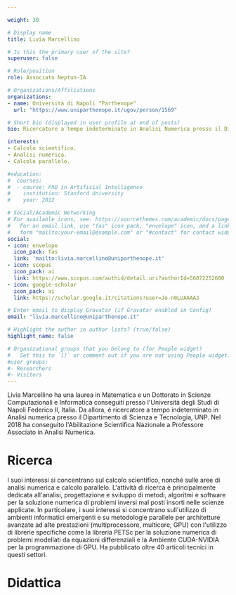 ```yaml
---

weight: 30

# Display name
title: Livia Marcellino

# Is this the primary user of the site?
superuser: false

# Role/position
role: Associato Neptun-IA

# Organizations/Affiliations
organizations:
- name: Università di Napoli "Parthenope"
  url: "https://www.uniparthenope.it/ugov/person/1569"

# Short bio (displayed in user profile at end of posts)
bio: Ricercatore a tempo indeterminato in Analisi Numerica presso il Dipartimento di Scienze e Tencologie dell'Università degli Studi di Napoli "Parthenope".

interests:
- Calcolo scientifico.
- Analisi numerica.
- Calcolo parallelo.

#education:
#  courses:
#  - course: PhD in Artificial Intelligence
#    institution: Stanford University
#    year: 2012

# Social/Academic Networking
# For available icons, see: https://sourcethemes.com/academic/docs/page-builder/#icons
#   For an email link, use "fas" icon pack, "envelope" icon, and a link in the
#   form "mailto:your-email@example.com" or "#contact" for contact widget.
social:
- icon: envelope
  icon_pack: fas
  link: 'mailto:livia.marcellino@uniparthenope.it'
- icon: scopus
  icon_pack: ai
  link: https://www.scopus.com/authid/detail.uri?authorId=56072252600
- icon: google-scholar
  icon_pack: ai
  link: https://scholar.google.it/citations?user=Jo-n0LUAAAAJ

# Enter email to display Gravatar (if Gravatar enabled in Config)
email: "livia.marcellino@uniparthenope.it"

# Highlight the author in author lists? (true/false)
highlight_name: false

# Organizational groups that you belong to (for People widget)
#   Set this to `[]` or comment out if you are not using People widget.
#user_groups:
#- Researchers
#- Visitors
---
```


Livia Marcellino ha una laurea in Matematica e un Dottorato in Scienze Computazionali e Informatica conseguiti presso l'Università degli Studi di Napoli Federico II, Italia.
Da allora, è ricercatore a tempo indeterminato in Analisi numerica presso il Dipartimento di Scienza e Tecnologia, UNP.
Nel 2018 ha conseguito l'Abilitazione Scientifica Nazionale a Professore Associato in Analisi Numerica.

# Ricerca
I suoi interessi si concentrano sul calcolo scientifico, nonché sulle aree di analisi numerica e calcolo parallelo.
L'attività di ricerca è principalmente dedicata all'analisi, progettazione e sviluppo di metodi, algoritmi e software per la soluzione numerica di problemi inversi mal posti insorti nelle scienze applicate.
In particolare, i suoi interessi si concentrano sull'utilizzo di ambienti informatici emergenti e su metodologie parallele per architetture avanzate ad alte prestazioni (multiprocessore, multicore, GPU) con l'utilizzo di librerie specifiche come la libreria PETSc per la soluzione numerica di problemi modellati da equazioni differenziali e la Ambiente CUDA-NVIDIA per la programmazione di GPU.
Ha pubblicato oltre 40 articoli tecnici in questi settori.

# Didattica
